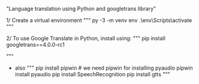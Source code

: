 "Language translation using Python and googletrans library" 

1/ Create a virtual environment 
"""
py -3 -m venv env
.\env\Scripts\activate
"""

2/ To use Google Translate in Python, install using:
"""
pip install googletrans==4.0.0-rc1

"""
- also 
"""
pip install pipwin  # we need pipwin for installing pyaudio
pipwin install pyaudio
pip install SpeechRecognition
pip install gtts
"""
